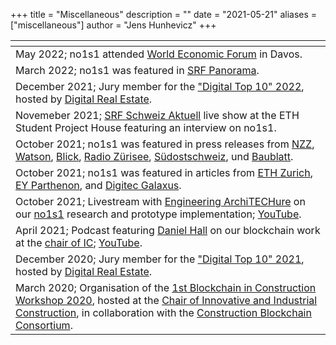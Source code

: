 +++
title = "Miscellaneous"
description = ""
date = "2021-05-21"
aliases = ["miscellaneous"]
author = "Jens Hunhevicz"
+++

| <!-- -->  |
| ----------- |
| May 2022; no1s1 attended <a target="_blank" rel="noopener noreferrer" href="https://ethz.ch/en/news-and-events/eth-news/news/2022/05/eth-at-wef-rethinking-living.html">World Economic Forum</a> in Davos. |
| March 2022; no1s1 was featured in <a target="_blank" rel="noopener noreferrer" href="https://www.srf.ch/play/radio/redirect/detail/8cacb877-d003-495f-8396-78a8d82f1c08"><i class="fab fa-youtube"></i> SRF Panorama</a>. |
| December 2021; Jury member for the <a target="_blank" rel="noopener noreferrer" href="https://www.digitalrealestate.ch/anmeldung-digital-top-10-2022/">"Digital Top 10" 2022</a>, hosted by <a target="_blank" rel="noopener noreferrer" href="https://www.digitalrealestate.ch/"> Digital Real Estate</a>. |
| Novemeber 2021; <a target="_blank" rel="noopener noreferrer" href="https://www.srf.ch/play/tv/redirect/detail/652dfc9b-217d-402f-9d1e-9d4ee0db6557"><i class="fab fa-youtube"></i> SRF Schweiz Aktuell</a> live show at the ETH Student Project House featuring an interview on no1s1. |
| October 2021; no1s1 was featured in press releases from <a target="_blank" rel="noopener noreferrer" href="https://www.nzz.ch/zuerich/student-project-house-eth-zuerich-eroeffnet-riesige-werkstatt-ld.1652013?reduced=true">NZZ</a>, <a target="_blank" rel="noopener noreferrer" href="https://www.watson.ch/wissen/technik/352728172-eth-praesentiert-haus-das-sich-selbst-besitzt-und-verwaltet">Watson</a>, <a target="_blank" rel="noopener noreferrer" href="https://www.blick.ch/wirtschaft/eth-zeigt-prototyp-no1s1-das-sich-selbst-besitzende-haus-ist-ein-traum-fuer-mieter-id16941802.html">Blick</a>, <a target="_blank" rel="noopener noreferrer" href="https://www.radio.ch/news/ein-haus-verwaltet-sich-selbst-9913/">Radio Zürisee</a>, <a target="_blank" rel="noopener noreferrer" href="https://www.suedostschweiz.ch/wirtschaft/eth-praesentiert-haus-das-sich-selbst-besitzt-und-verwaltet">Südostschweiz</a>, und <a target="_blank" rel="noopener noreferrer" href="https://www.baublatt.ch/baubranche/prototyp-der-eth-ein-haus-das-sich-selbst-besitzt-und-verwaltet-31857">Baublatt</a>.  |
| October 2021; no1s1 was featured in articles from <a target="_blank" rel="noopener noreferrer" href="https://ethz.ch/en/news-and-events/eth-news/news/2021/10/a-small-house-raises-big-questions.html">ETH Zurich</a>, <a target="_blank" rel="noopener noreferrer" href="https://www.ey.com/en_ch/strategy/what-happens-when-buildings-own-and-manage-themselves">EY Parthenon</a>, and <a target="_blank" rel="noopener noreferrer" href="https://www.digitec.ch/de/page/vom-warenkorb-ins-blockchain-haus-so-hat-digitec-no1s1-ausgestattet-21619">Digitec Galaxus</a>. |
| October 2021; Livestream with <a target="_blank" rel="noopener noreferrer" href="https://www.youtube.com/c/EngineeringArchiTECHure/">Engineering ArchiTECHure</a> on our <a target="_blank" rel="noopener noreferrer" href="https://no1s1.space/">no1s1</a> research and prototype implementation; <a target="_blank" rel="noopener noreferrer" href="https://www.youtube.com/watch?v=Yh_8DTkG1dQ"><i class="fab fa-youtube"></i> YouTube</a>. |
| April 2021; Podcast featuring <a target="_blank" rel="noopener noreferrer" href="https://www.linkedin.com/in/dhall12/"> Daniel Hall</i></a> on our blockchain work at the <a target="_blank" rel="noopener noreferrer" href="https://ic.ibi.ethz.ch/">chair of IC</a>; <a target="_blank" rel="noopener noreferrer" href="https://www.youtube.com/watch?v=1b0JwJXj2hI"><i class="fab fa-youtube"></i> YouTube</a>. |
| December 2020; Jury member for the <a target="_blank" rel="noopener noreferrer" href="https://www.digitalrealestate.ch/anmeldung-digital-top-10-2021/">"Digital Top 10" 2021</a>, hosted by <a target="_blank" rel="noopener noreferrer" href="https://www.digitalrealestate.ch/"> Digital Real Estate</a>. |
| March 2020; Organisation of the <a target="_blank" rel="noopener noreferrer" href="https://ic.ibi.ethz.ch/news/2020/02/workshop-on-blockchain-in-construction.html">1st Blockchain in Construction Workshop 2020</a>, hosted at the <a target="_blank" rel="noopener noreferrer" href="https://ic.ibi.ethz.ch/">Chair of Innovative and Industrial Construction</a>, in collaboration with the <a target="_blank" rel="noopener noreferrer" href="https://www.constructionblockchain.org/">Construction Blockchain Consortium</a>. |
